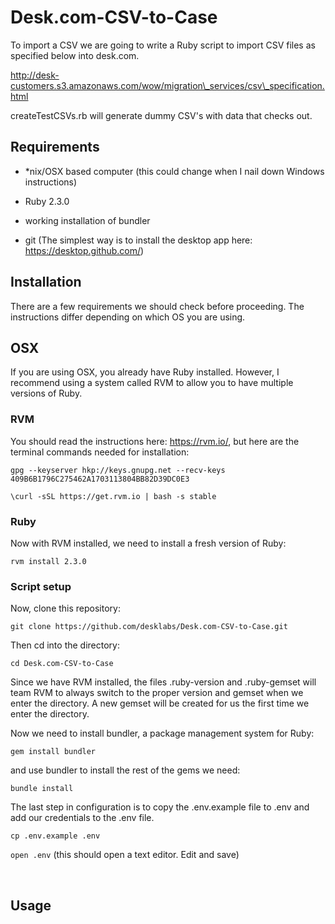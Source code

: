 Desk.com-CSV-to-Case
====================

To import a CSV we are going to write a Ruby script to import CSV files as
specified below into desk.com.

http://desk-customers.s3.amazonaws.com/wow/migration\_services/csv\_specification.html

createTestCSVs.rb will generate dummy CSV's with data that checks out.

Requirements
------------

-   \*nix/OSX based computer (this could change when I nail down Windows
    instructions)

-   Ruby 2.3.0

-   working installation of bundler

-   git (The simplest way is to install the desktop app here:
    <https://desktop.github.com/>)

Installation
------------

There are a few requirements we should check before proceeding. The instructions
differ depending on which OS you are using.

OSX
---

If you are using OSX, you already have Ruby installed. However, I recommend
using a system called RVM to allow you to have multiple versions of Ruby.

### RVM

You should read the instructions here: <https://rvm.io/>, but here are the
terminal commands needed for installation:

`gpg --keyserver hkp://keys.gnupg.net --recv-keys
409B6B1796C275462A1703113804BB82D39DC0E3`

`\curl -sSL https://get.rvm.io | bash -s stable`

### Ruby

Now with RVM installed, we need to install a fresh version of Ruby:

`rvm install 2.3.0`

### Script setup

Now, clone this repository:

`git clone https://github.com/desklabs/Desk.com-CSV-to-Case.git`

Then cd into the directory:

`cd Desk.com-CSV-to-Case`

Since we have RVM installed, the files .ruby-version and .ruby-gemset will team
RVM to always switch to the proper version and gemset when we enter the
directory. A new gemset will be created for us the first time we enter the
directory.

Now we need to install bundler, a package management system for Ruby:

`gem install bundler`

and use bundler to install the rest of the gems we need:

`bundle install`

The last step in configuration is to copy the .env.example file to .env and add
our credentials to the .env file.

`cp .env.example .env`

`open .env` (this should open a text editor.  Edit and save)

 

Usage
-----
